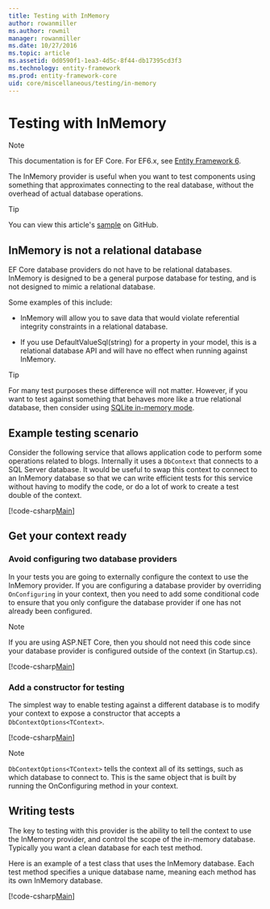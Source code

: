 ```yaml
---
title: Testing with InMemory
author: rowanmiller
ms.author: rowmil
manager: rowanmiller
ms.date: 10/27/2016
ms.topic: article
ms.assetid: 0d0590f1-1ea3-4d5c-8f44-db17395cd3f3
ms.technology: entity-framework
ms.prod: entity-framework-core 
uid: core/miscellaneous/testing/in-memory
---
```


# Testing with InMemory

> [!NOTE]
> This documentation is for EF Core. For EF6.x, see [Entity Framework 6](../../../ef6/index.md).

The InMemory provider is useful when you want to test components using something that approximates connecting to the real database, without the overhead of actual database operations.

> [!TIP]
> You can view this article's [sample](https://github.com/aspnet/EntityFramework.Docs/tree/master/samples/core/Miscellaneous/Testing) on GitHub.

## InMemory is not a relational database

EF Core database providers do not have to be relational databases. InMemory is designed to be a general purpose database for testing, and is not designed to mimic a relational database.

Some examples of this include:
* InMemory will allow you to save data that would violate referential integrity constraints in a relational database.

* If you use DefaultValueSql(string) for a property in your model, this is a relational database API and will have no effect when running against InMemory.

> [!TIP]
> For many test purposes these difference will not matter. However, if you want to test against something that behaves more like a true relational database, then consider using [SQLite in-memory mode](sqlite.md).

## Example testing scenario

Consider the following service that allows application code to perform some operations related to blogs. Internally it uses a `DbContext` that connects to a SQL Server database. It would be useful to swap this context to connect to an InMemory database so that we can write efficient tests for this service without having to modify the code, or do a lot of work to create a test double of the context.

[!code-csharp[Main](../../../../samples/core/Miscellaneous/Testing/BusinessLogic/BlogService.cs)]

## Get your context ready

### Avoid configuring two database providers

In your tests you are going to externally configure the context to use the InMemory provider. If you are configuring a database provider by overriding `OnConfiguring` in your context, then you need to add some conditional code to ensure that you only configure the database provider if one has not already been configured.

> [!NOTE]
> If you are using ASP.NET Core, then you should not need this code since your database provider is configured outside of the context (in Startup.cs).

[!code-csharp[Main](../../../../samples/core/Miscellaneous/Testing/BusinessLogic/BloggingContext.cs#OnConfiguring)]

### Add a constructor for testing

The simplest way to enable testing against a different database is to modify your context to expose a constructor that accepts a `DbContextOptions<TContext>`.

[!code-csharp[Main](../../../../samples/core/Miscellaneous/Testing/BusinessLogic/BloggingContext.cs#Constructors)]

> [!NOTE]
> `DbContextOptions<TContext>` tells the context all of its settings, such as which database to connect to. This is the same object that is built by running the OnConfiguring method in your context.

## Writing tests

The key to testing with this provider is the ability to tell the context to use the InMemory provider, and control the scope of the in-memory database. Typically you want a clean database for each test method.

Here is an example of a test class that uses the InMemory database. Each test method specifies a unique database name, meaning each method has its own InMemory database.

[!code-csharp[Main](../../../../samples/core/Miscellaneous/Testing/TestProject/InMemory/BlogServiceTests.cs)]
